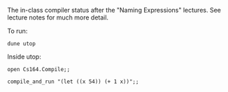 The in-class compiler status after the "Naming Expressions" lectures.  See lecture notes for much more detail.

To run:

`dune utop`

Inside utop:

`open Cs164.Compile;;`

`compile_and_run "(let ((x 54)) (+ 1 x))";;`
